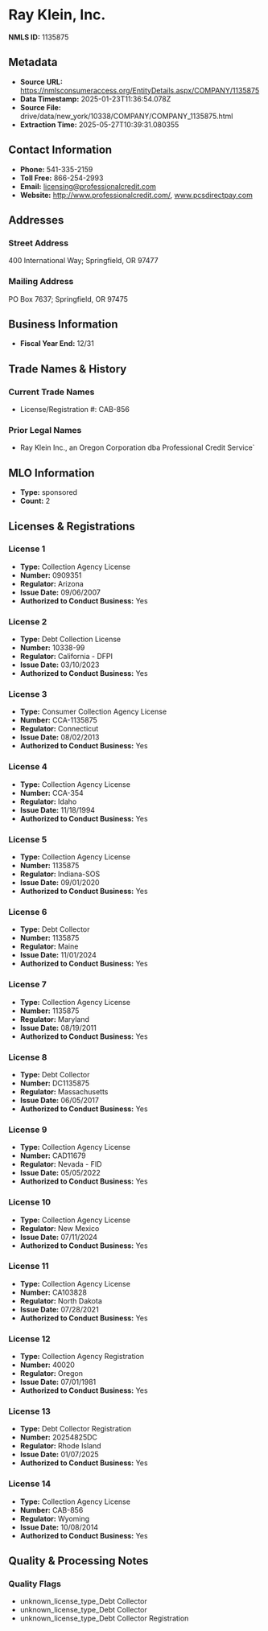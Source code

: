 # Ray Klein, Inc.

**NMLS ID:** 1135875

## Metadata
- **Source URL:** https://nmlsconsumeraccess.org/EntityDetails.aspx/COMPANY/1135875
- **Data Timestamp:** 2025-01-23T11:36:54.078Z
- **Source File:** drive/data/new_york/10338/COMPANY/COMPANY_1135875.html
- **Extraction Time:** 2025-05-27T10:39:31.080355

## Contact Information
- **Phone:** 541-335-2159
- **Toll Free:** 866-254-2993
- **Email:** licensing@professionalcredit.com
- **Website:** http://www.professionalcredit.com/, www.pcsdirectpay.com

## Addresses
### Street Address
400 International Way; Springfield, OR 97477

### Mailing Address
PO Box 7637; Springfield, OR 97475

## Business Information
- **Fiscal Year End:** 12/31

## Trade Names & History
### Current Trade Names
- License/Registration #: CAB-856

### Prior Legal Names
- Ray Klein Inc., an Oregon Corporation dba Professional Credit Service`

## MLO Information
- **Type:** sponsored
- **Count:** 2

## Licenses & Registrations

### License 1
- **Type:** Collection Agency License
- **Number:** 0909351
- **Regulator:** Arizona
- **Issue Date:** 09/06/2007
- **Authorized to Conduct Business:** Yes

### License 2
- **Type:** Debt Collection License
- **Number:** 10338-99
- **Regulator:** California - DFPI
- **Issue Date:** 03/10/2023
- **Authorized to Conduct Business:** Yes

### License 3
- **Type:** Consumer Collection Agency License
- **Number:** CCA-1135875
- **Regulator:** Connecticut
- **Issue Date:** 08/02/2013
- **Authorized to Conduct Business:** Yes

### License 4
- **Type:** Collection Agency License
- **Number:** CCA-354
- **Regulator:** Idaho
- **Issue Date:** 11/18/1994
- **Authorized to Conduct Business:** Yes

### License 5
- **Type:** Collection Agency License
- **Number:** 1135875
- **Regulator:** Indiana-SOS
- **Issue Date:** 09/01/2020
- **Authorized to Conduct Business:** Yes

### License 6
- **Type:** Debt Collector
- **Number:** 1135875
- **Regulator:** Maine
- **Issue Date:** 11/01/2024
- **Authorized to Conduct Business:** Yes

### License 7
- **Type:** Collection Agency License
- **Number:** 1135875
- **Regulator:** Maryland
- **Issue Date:** 08/19/2011
- **Authorized to Conduct Business:** Yes

### License 8
- **Type:** Debt Collector
- **Number:** DC1135875
- **Regulator:** Massachusetts
- **Issue Date:** 06/05/2017
- **Authorized to Conduct Business:** Yes

### License 9
- **Type:** Collection Agency License
- **Number:** CAD11679
- **Regulator:** Nevada - FID
- **Issue Date:** 05/05/2022
- **Authorized to Conduct Business:** Yes

### License 10
- **Type:** Collection Agency License
- **Regulator:** New Mexico
- **Issue Date:** 07/11/2024
- **Authorized to Conduct Business:** Yes

### License 11
- **Type:** Collection Agency License
- **Number:** CA103828
- **Regulator:** North Dakota
- **Issue Date:** 07/28/2021
- **Authorized to Conduct Business:** Yes

### License 12
- **Type:** Collection Agency Registration
- **Number:** 40020
- **Regulator:** Oregon
- **Issue Date:** 07/01/1981
- **Authorized to Conduct Business:** Yes

### License 13
- **Type:** Debt Collector Registration
- **Number:** 20254825DC
- **Regulator:** Rhode Island
- **Issue Date:** 01/07/2025
- **Authorized to Conduct Business:** Yes

### License 14
- **Type:** Collection Agency License
- **Number:** CAB-856
- **Regulator:** Wyoming
- **Issue Date:** 10/08/2014
- **Authorized to Conduct Business:** Yes

## Quality & Processing Notes
### Quality Flags
- unknown_license_type_Debt Collector
- unknown_license_type_Debt Collector
- unknown_license_type_Debt Collector Registration

